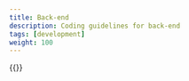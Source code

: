 ```yaml
---
title: Back-end
description: Coding guidelines for back-end
tags: [development]
weight: 100
---
```



{{<children>}}